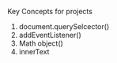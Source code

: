 Key Concepts for projects 
1. document.querySelcector()
2. addEventListener()
3. Math object()
4. innerText